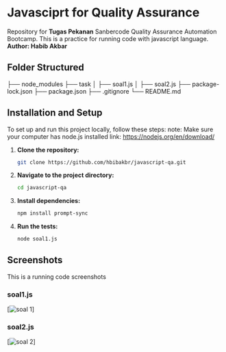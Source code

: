 # Javasciprt for Quality Assurance

Repository for **Tugas Pekanan** Sanbercode Quality Assurance Automation Bootcamp. This is a practice for running code with javascript language. **Author: Habib Akbar**

## Folder Structured
├── node_modules
├── task
│   ├── soal1.js
│   ├── soal2.js
├── package-lock.json
├── package.json
├── .gitignore
└── README.md

## Installation and Setup
To set up and run this project locally, follow these steps:
note: Make sure your computer has node.js installed
link: https://nodejs.org/en/download/


1. **Clone the repository:**
    ```bash
    git clone https://github.com/hbibakbr/javascript-qa.git
    ```

2. **Navigate to the project directory:**
    ```bash
    cd javascript-qa
    ```

3. **Install dependencies:**
    ```bash
    npm install prompt-sync
    ```

4. **Run the tests:**
    ```bash
    node soal1.js
    ```

## Screenshots
This is a running code screenshots

### soal1.js
[![soal 1](demo-img.jpg)]

### soal2.js
[![soal 2](demo-img.jpg)]

